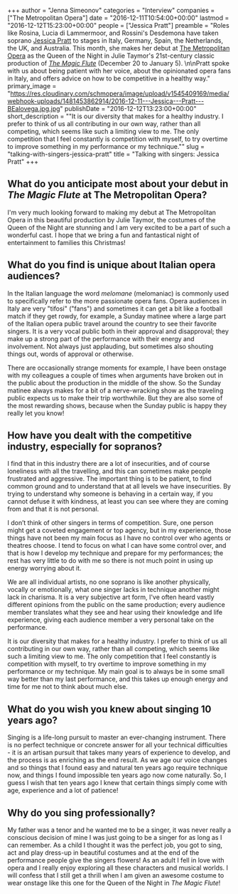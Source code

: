 +++
author = "Jenna Simeonov"
categories = "Interview"
companies = ["The Metropolitan Opera"]
date = "2016-12-11T10:54:00+00:00"
lastmod = "2016-12-12T15:23:00+00:00"
people = ["Jessica Pratt"]
preamble = "Roles like Rosina, Lucia di Lammermoor, and Rossini's Desdemona have taken soprano [Jessica Pratt](/scene/people/jessica-pratt/) to stages in Italy, Germany, Spain, the Netherlands, the UK, and Australia. This month, she makes her debut at [The Metropolitan Opera](/scene/companies/the-metropolitan-opera/) as the Queen of the Night in Julie Taymor's 21st-century classic production of [*The Magic Flute*](https://www.metopera.org/Season/2016-17-Season/magic-flute-mozart-tickets/) (December 20 to January 5). \n\nPratt spoke with us about being patient with her voice, about the opinionated opera fans in Italy, and offers advice on how to be competitive in a healthy way."
primary_image = "https://res.cloudinary.com/schmopera/image/upload/v1545409169/media/webhook-uploads/1481453862914/2016-12-11---Jessica---Pratt---BEalovega.jpg.jpg"
publishDate = "2016-12-12T13:23:00+00:00"
short_description = "&quot;It is our diversity that makes for a healthy industry. I prefer to think of us all contributing in our own way, rather than all competing, which seems like such a limiting view to me. The only competition that I feel constantly is competition with myself, to try overtime to improve something in my performance or my technique.&quot;"
slug = "talking-with-singers-jessica-pratt"
title = "Talking with singers: Jessica Pratt"
+++

## What do you anticipate most about your debut in *The Magic Flute* at The Metropolitan Opera?

I'm very much looking forward to making my debut at The Metropolitan Opera in this beautiful production by Julie Taymor, the costumes of the Queen of the Night are stunning and I am very excited to be a part of such a wonderful cast.  I hope that we bring a fun and fantastical night of entertainment to families this Christmas!

## What do you find is unique about Italian opera audiences?

In the Italian language the word *melomane* (melomaniac) is commonly used to specifically refer to the more passionate opera fans. Opera audiences in Italy are very "tifosi" ("fans") and sometimes it can get a bit like a football match if they get rowdy, for example, a Sunday matinee where a large part of the Italian opera public travel around the country to see their favorite singers.  It is a very vocal public both in their approval and disapproval; they make up a strong part of the performance with their energy and involvement. Not always just applauding, but sometimes also shouting things out, words of approval or otherwise.  

There are occasionally strange moments for example, I have been onstage with my colleagues a couple of times when arguments have broken out in the public about the production in the middle of the show.  So the Sunday matinee always makes for a bit of a nerve-wracking show as the traveling public expects us to make their trip worthwhile. But they are also some of the most rewarding shows, because when the Sunday public is happy they really let you know! 

## How have you dealt with the competitive industry, especially for sopranos?

I find that in this industry there are a lot of insecurities, and of course loneliness with all the travelling, and this can sometimes make people frustrated and aggressive. The important thing is to be patient, to find common ground and to understand that at all levels we have insecurities. By trying to understand why someone is behaving in a certain way, if you cannot defuse it with kindness, at least you can see where they are coming from and that it is not personal.  

I don’t think of other singers in terms of competition. Sure, one person might get a coveted engagement or top agency, but in my experience, those things have not been my main focus as I have no control over who agents or theatres choose.  I tend to focus on what I can have some control over, and that is how I develop my technique and prepare for my performances; the rest has very little to do with me so there is not much point in using up energy worrying about it. 

We are all individual artists, no one soprano is like another physically, vocally or emotionally, what one singer lacks in technique another might lack in charisma.  It is a very subjective art form, I've often heard vastly different opinions from the public on the same production; every audience member translates what they see and hear using their knowledge and life experience, giving each audience member a very personal take on the performance. 

It is our diversity that makes for a healthy industry. I prefer to think of us all contributing in our own way, rather than all competing, which seems like such a limiting view to me.  The only competition that I feel constantly is competition with myself, to try overtime to improve something in my performance or my technique.  My main goal is to always be in some small way better than my last performance, and this takes up enough energy and time for me not to think about much else.

## What do you wish you knew about singing 10 years ago?

Singing is a life-long pursuit to master an ever-changing instrument. There is no perfect technique or concrete answer for all your technical difficulties - it is an artisan pursuit that takes many years of experience to develop, and the process is as enriching as the end result.   As we age our voice changes and so things that I found easy and natural ten years ago require technique now, and things I found impossible ten years ago now come naturally.  So, I guess I wish that ten years ago I knew that certain things simply come with age, experience and a lot of patience! 

## Why do you sing professionally?

My father was a tenor and he wanted me to be a singer, it was never really a conscious decision of mine I was just going to be a singer for as long as I can remember.  As a child I thought it was the perfect job, you got to sing, act and play dress-up in beautiful costumes and at the end of the performance people give the singers flowers!  As an adult I fell in love with opera and I really enjoy exploring all these characters and musical worlds.  I will confess that I still get a thrill when I am given an awesome costume to wear onstage like this one for the Queen of the Night in *The Magic Flute*! 

